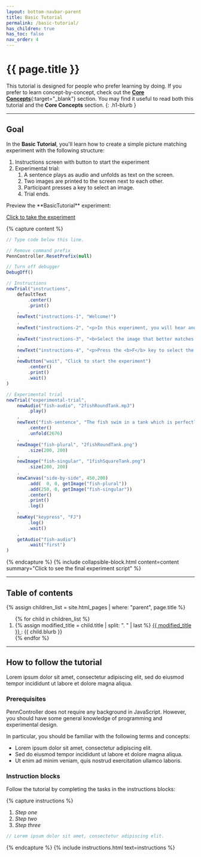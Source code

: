 ```yaml
---
layout: bottom-navbar-parent
title: Basic Tutorial
permalink: /basic-tutorial/
has_children: true
has_toc: false
nav_order: 4
---
```


# {{ page.title }}

This tutorial is designed for people who prefer learning by doing. If you prefer
to learn concept-by-concept, check out the
[**Core Concepts**]({{site.baseurl}}/core-concepts){:target="_blank"}
section. You may find it useful to read both this tutorial and the
**Core Concepts** section.
{: .h1-blurb }

---

## Goal

In the **Basic Tutorial**, you'll learn how to create a simple picture matching
experiment with the following structure:

1. Instructions screen with button to start the experiment
2. Experimental trial:
    1. A sentence plays as audio and unfolds as text on the screen.
    2. Two images are printed to the screen next to each other.
    3. Participant presses a key to select an image.
    4. Trial ends.

<div class="dashed-grey-dk-000 px-4" markdown="1">
Preview the **BasicTutorial** experiment:

<p class="text-delta collapsible-block-title">
  <a href="https://expt.pcibex.net/ibexexps/angelicapan/BasicTutorial/experiment.html" target="_blank">
    Click to take the experiment
  </a>
</p>

{% capture content %}
```javascript
// Type code below this line.

// Remove command prefix
PennController.ResetPrefix(null)

// Turn off debugger
DebugOff()

// Instructions
newTrial("instructions",
    defaultText
        .center()
        .print()
    ,
    newText("instructions-1", "Welcome!")
    ,
    newText("instructions-2", "<p>In this experiment, you will hear and read a sentence, and see two images.</p>")
    ,
    newText("instructions-3", "<b>Select the image that better matches the sentence:</b>")
    ,
    newText("instructions-4", "<p>Press the <b>F</b> key to select the image on the left.<br>Press the <b>J</b> key to select the image on the right.</p>")
    ,
    newButton("wait", "Click to start the experiment")
        .center()
        .print()
        .wait()
)

// Experimental trial
newTrial("experimental-trial",
    newAudio("fish-audio", "2fishRoundTank.mp3")
        .play()
    ,
    newText("fish-sentence", "The fish swim in a tank which is perfectly round.")
        .center()
        .unfold(2676)
    ,
    newImage("fish-plural", "2fishRoundTank.png")
        .size(200, 200)
    ,
    newImage("fish-singular", "1fishSquareTank.png")
        .size(200, 200)
    ,
   	newCanvas("side-by-side", 450,200)
        .add(  0, 0, getImage("fish-plural"))
        .add(250, 0, getImage("fish-singular"))
        .center()
        .print()
        .log()
    ,
    newKey("keypress", "FJ")
        .log()
        .wait()
    ,
    getAudio("fish-audio")
        .wait("first")
)
```
{% endcapture %}
{% include collapsible-block.html content=content
summary="Click to see the final experiment script" %}
</div>

---

## Table of contents

{% assign children_list = site.html_pages | where: "parent", page.title %}
<ol>
{% for child in children_list %}
  <li>
  {% assign modified_title = child.title | split: ". " | last %}
    <a href="{{ child.url | prepend: site.baseurl }}" target="_blank">
      {{ modified_title }}
    </a>
    : {{ child.blurb }}
  </li>
{% endfor %}
</ol>

---

## How to follow the tutorial

Lorem ipsum dolor sit amet, consectetur adipiscing elit, sed do eiusmod tempor
incididunt ut labore et dolore magna aliqua.

### Prerequisites

PennController does not require any background in JavaScript. However, you should
have some general knowledge of programming and experimental design.

In particular, you should be familiar with the following terms and concepts:

+ Lorem ipsum dolor sit amet, consectetur adipiscing elit.
+ Sed do eiusmod tempor incididunt ut labore et dolore magna aliqua.
+ Ut enim ad minim veniam, quis nostrud exercitation ullamco laboris.

### Instruction blocks

Follow the tutorial by completing the tasks in the <span class="label label-purple">instructions</span>
blocks:

{% capture instructions %}
1. *Step one*
2. *Step two*
3. *Step three*

```javascript
// Lorem ipsum dolor sit amet, consectetur adipiscing elit.
```
{% endcapture %}
{% include instructions.html text=instructions %}
